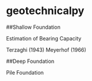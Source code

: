 # geotechnicalpy

##Shallow Foundation 

Estimation of Bearing Capacity 

Terzaghi (1943)
Meyerhof (1966)

##Deep Foundation

Pile Foundation
